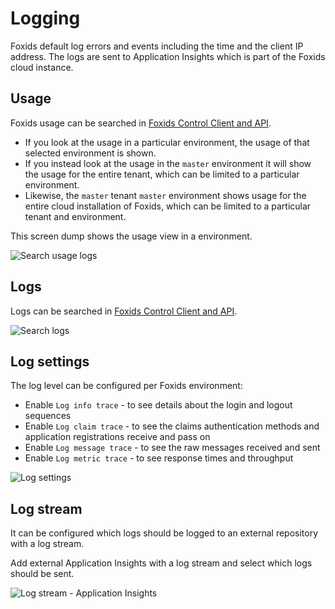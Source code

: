 # Logging

Foxids default log errors and events including the time and the client IP address. The logs are sent to Application Insights which is part of the Foxids cloud instance.

## Usage

Foxids usage can be searched in [Foxids Control Client and API](control.md).  

- If you look at the usage in a particular environment, the usage of that selected environment is shown.  
- If you instead look at the usage in the `master` environment it will show the usage for the entire tenant, which can be limited to a particular environment. 
- Likewise, the `master` tenant `master` environment shows usage for the entire cloud installation of Foxids, which can be limited to a particular tenant and environment.

This screen dump shows the usage view in a environment.

![Search usage logs](images/search-usage-logs.png)


## Logs

Logs can be searched in [Foxids Control Client and API](control.md).

![Search logs](images/search-logs.png)

## Log settings

The log level can be configured per Foxids environment:

 - Enable `Log info trace` - to see details about the login and logout sequences
 - Enable `Log claim trace` - to see the claims authentication methods and application registrations receive and pass on
 - Enable `Log message trace` - to see the raw messages received and sent
 - Enable `Log metric trace` - to see response times and throughput

![Log settings](images/configure-log.png)

## Log stream

It can be configured which logs should be logged to an external repository with a log stream.

Add external Application Insights with a log stream and select which logs should be sent.

![Log stream - Application Insights](images/configure-log-stream-appinsight.png)



